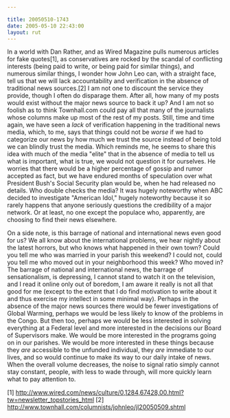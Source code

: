 ```yaml
---

title: 20050510-1743
date: 2005-05-10 22:43:00
layout: rut
---
```


<p>In a world with Dan Rather, and as Wired Magazine pulls numerous
articles for fake quotes[1], as conservatives are rocked by the
scandal of conflicting interests (being paid to write, or being
paid for similar things), and numerous similar things, I wonder
how John Leo can, with a straight face, tell us that we will lack
accountability and verification in the absence of traditional news
sources.[2] I am not one to discount the service they provide,
though I often do disparage them.  After all, how many of my posts
would exist without the major news source to back it up?  And I am
not so foolish as to think Townhall.com could pay all that many
of the journalists whose columns make up most of the rest of my
posts.  Still, time and time again, we have seen a <em>lack</em>
of verification happening in the traditional news media, which,
to me, says that things could not be <em>worse</em> if we had
to categorize our news by how much we trust the source instead
of being told we can blindly trust the media.  Which reminds me,
he seems to share this idea with much of the media "elite" that in
the absence of media to tell us what is important, what is true, we
would not question it for ourselves.  He worries that there would
be a higher percentage of gossip and rumor accepted as fact, but
we have endured months of speculation over what President Bush's
Social Security plan would be, when he had released no details.
Who double checks the media?  It was hugely noteworthy when ABC
decided to investigate "American Idol," hugely noteworthy because it
so rarely happens that anyone seriously questions the credibility
of a major network.  Or at least, no one except the populace who,
apparently, are choosing to find their news elsewhere.</p>

<p>On a side note, is this barrage of national and international news
even good for us?  We all know about the international problems, we
hear nightly about the latest horrors, but who knows what happened
in their own town?  Could you tell me who was married in your
parish this weekend?  I could not, could you tell me who moved
out in your neighborhood this week?  Who moved in?  The barrage
of national and international news, the barrage of sensationalism,
is depressing, I cannot stand to watch it on the television, and I
read it online only out of boredom, I am aware it really is not all
that good for me (except to the extent that I do find motivation to
write about it and thus exercise my intellect in some minimal way).
Perhaps in the absence of the major news sources there would be
fewer investigations of Global Warming, perhaps we would be less
likely to know of the problems in the Congo.  But then too, perhaps
we would be less interested in solving everything at a Federal level
and more interested in the decisions our Board of Supervisors make.
We would be more interested in the programs going on in our parishes.
We would be more interested in these things because they <em>are</em>
accessible to the unfunded individual, they <em>are</em> immediate
to our lives, and so would continue to make its way to our daily
intake of news.  When the overall volume decreases, the noise to
signal ratio simply cannot stay constant, people, with less to
wade through, will more quickly learn what to pay attention to.</p>

[1]
http://www.wired.com/news/culture/0,1284,67428,00.html?tw=newsletter_topstories_html
[2] http://www.townhall.com/columnists/johnleo/jl20050509.shtml

